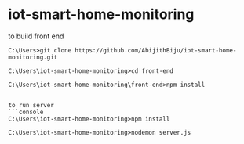 # iot-smart-home-monitoring
to build front end
```console
C:\Users>git clone https://github.com/AbijithBiju/iot-smart-home-monitoring.git

C:\Users\iot-smart-home-monitoring>cd front-end

C:\Users\iot-smart-home-monitoring\front-end>npm install


to run server
```console
C:\Users\iot-smart-home-monitoring>npm install

C:\Users\iot-smart-home-monitoring>nodemon server.js

